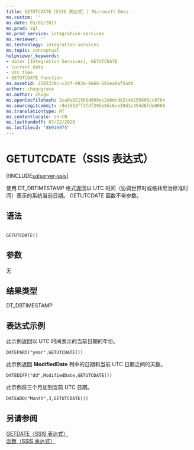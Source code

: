```yaml
---
title: GETUTCDATE（SSIS 表达式）| Microsoft Docs
ms.custom: ''
ms.date: 03/01/2017
ms.prod: sql
ms.prod_service: integration-services
ms.reviewer: ''
ms.technology: integration-services
ms.topic: conceptual
helpviewer_keywords:
- dates [Integration Services], GETUTCDATE
- current date
- UTC time
- GETUTCDATE function
ms.assetid: 2282339c-c24f-493e-8e66-181ea8af5ad0
author: chugugrace
ms.author: chugu
ms.openlocfilehash: 2ca0a021560dd99ec2ebdcd82c40255905cc0784
ms.sourcegitcommit: c8e1553ff3fdf295e8dc6ce30d1c454d6fde8088
ms.translationtype: HT
ms.contentlocale: zh-CN
ms.lasthandoff: 07/22/2020
ms.locfileid: "86916975"
---
```

# <a name="getutcdate-ssis-expression"></a>GETUTCDATE（SSIS 表达式）

[!INCLUDE[sqlserver-ssis](../../includes/applies-to-version/sqlserver-ssis.md)]


  使用 DT_DBTIMESTAMP 格式返回以 UTC 时间（协调世界时或格林尼治标准时间）表示的系统当前日期。 GETUTCDATE 函数不带参数。  
  
## <a name="syntax"></a>语法  
  
```  
  
GETUTCDATE()  
```  
  
## <a name="arguments"></a>参数  
 无  
  
## <a name="result-types"></a>结果类型  
 DT_DBTIMESTAMP  
  
## <a name="expression-examples"></a>表达式示例  
 此示例返回以 UTC 时间表示的当前日期的年份。  
  
```  
DATEPART("year",GETUTCDATE())  
```  
  
 此示例返回 **ModifiedDate** 列中的日期和当前 UTC 日期之间的天数。  
  
```  
DATEDIFF("dd",ModifiedDate,GETUTCDATE())  
```  
  
 此示例将三个月加到当前 UTC 日期。  
  
```  
DATEADD("Month",3,GETUTCDATE())  
```  
  
## <a name="see-also"></a>另请参阅  
 [GETDATE（SSIS 表达式）](../../integration-services/expressions/getdate-ssis-expression.md)   
 [函数（SSIS 表达式）](../../integration-services/expressions/functions-ssis-expression.md)  
  
  
